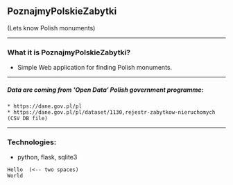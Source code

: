 ## PoznajmyPolskieZabytki 
(Lets know Polish monuments)

---

### What it is PoznajmyPolskieZabytki?
* Simple Web application for finding Polish monuments.

---
##### Data are coming from 'Open Data' Polish government programme:
```
* https://dane.gov.pl/pl
* https://dane.gov.pl/pl/dataset/1130,rejestr-zabytkow-nieruchomych (CSV DB file)
```
--- 
### Technologies:
* python, flask, sqlite3

```
Hello  (<-- two spaces)
World
```
